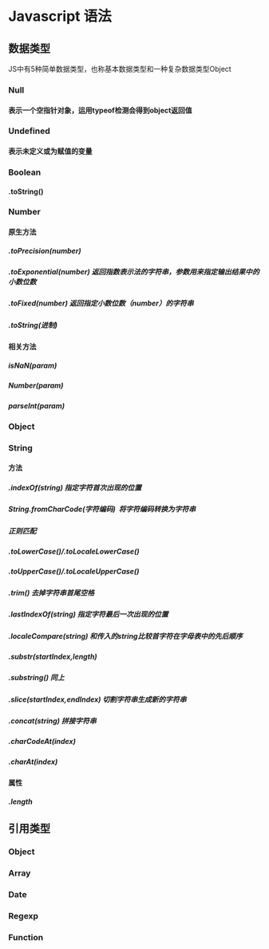 # Javascript 语法

## 数据类型

JS中有5种简单数据类型，也称基本数据类型和一种复杂数据类型Object

### Null

#### 表示一个空指针对象，运用typeof检测会得到object返回值

### Undefined

#### 表示未定义或为赋值的变量

### Boolean

#### .toString()

### Number

#### 原生方法

##### .toPrecision(number)

##### .toExponential(number) 返回指数表示法的字符串，参数用来指定输出结果中的小数位数

##### .toFixed(number) 返回指定小数位数（number）的字符串

##### .toString(进制)

#### 相关方法

##### isNaN(param)

##### Number(param)

##### parseInt(param)

### Object

### String

#### 方法

##### .indexOf(string) 指定字符首次出现的位置

##### String.fromCharCode(字符编码)  将字符编码转换为字符串

##### 正则匹配

##### .toLowerCase()/.toLocaleLowerCase()

##### .toUpperCase()/.toLocaleUpperCase()

##### .trim() 去掉字符串首尾空格

##### .lastIndexOf(string) 指定字符最后一次出现的位置

##### .localeCompare(string) 和传入的string比较首字符在字母表中的先后顺序

##### .substr(startIndex,length)

##### .substring() 同上

##### .slice(startIndex,endIndex) 切割字符串生成新的字符串

##### .concat(string) 拼接字符串

##### .charCodeAt(index)

##### .charAt(index)

#### 属性

##### .length

## 引用类型

### Object

### Array

### Date

### Regexp

### Function
